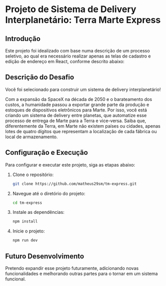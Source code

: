 # Projeto de Sistema de Delivery Interplanetário: Terra Marte Express

## Introdução

Este projeto foi idealizado com base numa descrição de um processo seletivo, ao qual era necessário realizar apenas as telas de cadastro e edição de endereço em React, conforme descrito abaixo:

## Descrição do Desafio

Você foi selecionado para construir um sistema de delivery interplanetário!

Com a expansão da SpaceX na década de 2050 e o barateamento dos custos, a humanidade passou a exportar grande parte da produção e estoques de dispositivos eletrônicos para Marte.
Por isso, você está criando um sistema de delivery entre planetas, que automatize esse processo de entrega de Marte para a Terra e vice-versa. Saiba que, diferentemente da Terra, em Marte não existem países ou cidades, apenas lotes de quatro dígitos que representam a localização de cada fábrica ou local de armazenamento.

## Configuração e Execução

Para configurar e executar este projeto, siga as etapas abaixo:

1. Clone o repositório:
    ```sh
    git clone https://github.com/matheus29sm/tm-express.git
    ```
2. Navegue até o diretório do projeto:
    ```sh
    cd tm-express
    ```
3. Instale as dependências:
    ```sh
    npm install
    ```
4. Inicie o projeto:
    ```sh
    npm run dev
    ```

## Futuro Desenvolvimento

Pretendo expandir esse projeto futuramente, adicionando novas funcionalidades e melhorando outras partes para o tornar em um sistema funcional.